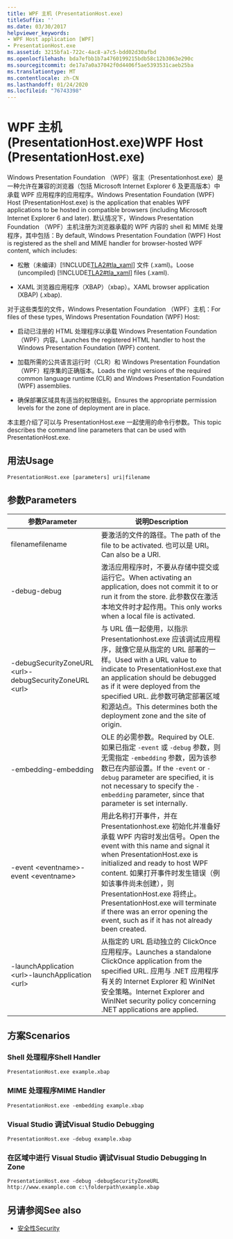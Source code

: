 ```yaml
---
title: WPF 主机 (PresentationHost.exe)
titleSuffix: ''
ms.date: 03/30/2017
helpviewer_keywords:
- WPF Host application [WPF]
- PresentationHost.exe
ms.assetid: 3215bfa1-722c-4ac8-a7c5-bdd02d30afbd
ms.openlocfilehash: bda7efbb1b7a4760199215bdb58c12b3063e290c
ms.sourcegitcommit: de17a7a0a37042f0d4406f5ae5393531caeb25ba
ms.translationtype: MT
ms.contentlocale: zh-CN
ms.lasthandoff: 01/24/2020
ms.locfileid: "76743398"
---
```

# <a name="wpf-host-presentationhostexe"></a><span data-ttu-id="9f780-102">WPF 主机 (PresentationHost.exe)</span><span class="sxs-lookup"><span data-stu-id="9f780-102">WPF Host (PresentationHost.exe)</span></span>
<span data-ttu-id="9f780-103">Windows Presentation Foundation （WPF）宿主（Presentationhost.exe）是一种允许在兼容的浏览器（包括 Microsoft Internet Explorer 6 及更高版本）中承载 WPF 应用程序的应用程序。</span><span class="sxs-lookup"><span data-stu-id="9f780-103">Windows Presentation Foundation (WPF) Host (PresentationHost.exe) is the application that enables WPF applications to be hosted in compatible browsers (including Microsoft Internet Explorer 6 and later).</span></span> <span data-ttu-id="9f780-104">默认情况下，Windows Presentation Foundation （WPF）主机注册为浏览器承载的 WPF 内容的 shell 和 MIME 处理程序，其中包括：</span><span class="sxs-lookup"><span data-stu-id="9f780-104">By default, Windows Presentation Foundation (WPF) Host is registered as the shell and MIME handler for browser-hosted WPF content, which includes:</span></span>  
  
- <span data-ttu-id="9f780-105">松散（未编译）[!INCLUDE[TLA2#tla_xaml](../../../../includes/tla2sharptla-xaml-md.md)] 文件 (.xaml)。</span><span class="sxs-lookup"><span data-stu-id="9f780-105">Loose (uncompiled) [!INCLUDE[TLA2#tla_xaml](../../../../includes/tla2sharptla-xaml-md.md)] files (.xaml).</span></span>  
  
- <span data-ttu-id="9f780-106">XAML 浏览器应用程序（XBAP）（xbap）。</span><span class="sxs-lookup"><span data-stu-id="9f780-106">XAML browser application (XBAP) (.xbap).</span></span>  
  
 <span data-ttu-id="9f780-107">对于这些类型的文件，Windows Presentation Foundation （WPF）主机：</span><span class="sxs-lookup"><span data-stu-id="9f780-107">For files of these types, Windows Presentation Foundation (WPF) Host:</span></span>  
  
- <span data-ttu-id="9f780-108">启动已注册的 HTML 处理程序以承载 Windows Presentation Foundation （WPF）内容。</span><span class="sxs-lookup"><span data-stu-id="9f780-108">Launches the registered HTML handler to host the Windows Presentation Foundation (WPF) content.</span></span>  
  
- <span data-ttu-id="9f780-109">加载所需的公共语言运行时（CLR）和 Windows Presentation Foundation （WPF）程序集的正确版本。</span><span class="sxs-lookup"><span data-stu-id="9f780-109">Loads the right versions of the required common language runtime (CLR) and Windows Presentation Foundation (WPF) assemblies.</span></span>  
  
- <span data-ttu-id="9f780-110">确保部署区域具有适当的权限级别。</span><span class="sxs-lookup"><span data-stu-id="9f780-110">Ensures the appropriate permission levels for the zone of deployment are in place.</span></span>  
  
 <span data-ttu-id="9f780-111">本主题介绍了可以与 PresentationHost.exe 一起使用的命令行参数。</span><span class="sxs-lookup"><span data-stu-id="9f780-111">This topic describes the command line parameters that can be used with PresentationHost.exe.</span></span>  
  
## <a name="usage"></a><span data-ttu-id="9f780-112">用法</span><span class="sxs-lookup"><span data-stu-id="9f780-112">Usage</span></span>  
 `PresentationHost.exe [parameters] uri|filename`  
  
## <a name="parameters"></a><span data-ttu-id="9f780-113">参数</span><span class="sxs-lookup"><span data-stu-id="9f780-113">Parameters</span></span>  
  
|<span data-ttu-id="9f780-114">参数</span><span class="sxs-lookup"><span data-stu-id="9f780-114">Parameter</span></span>|<span data-ttu-id="9f780-115">说明</span><span class="sxs-lookup"><span data-stu-id="9f780-115">Description</span></span>|  
|---------------|-----------------|  
|<span data-ttu-id="9f780-116">filename</span><span class="sxs-lookup"><span data-stu-id="9f780-116">filename</span></span>|<span data-ttu-id="9f780-117">要激活的文件的路径。</span><span class="sxs-lookup"><span data-stu-id="9f780-117">The path of the file to be activated.</span></span> <span data-ttu-id="9f780-118">也可以是 URI。</span><span class="sxs-lookup"><span data-stu-id="9f780-118">Can also be a URI.</span></span>|  
|<span data-ttu-id="9f780-119">-debug</span><span class="sxs-lookup"><span data-stu-id="9f780-119">-debug</span></span>|<span data-ttu-id="9f780-120">激活应用程序时，不要从存储中提交或运行它。</span><span class="sxs-lookup"><span data-stu-id="9f780-120">When activating an application, does not commit it to or run it from the store.</span></span> <span data-ttu-id="9f780-121">此参数仅在激活本地文件时才起作用。</span><span class="sxs-lookup"><span data-stu-id="9f780-121">This only works when a local file is activated.</span></span>|  
|<span data-ttu-id="9f780-122">-debugSecurityZoneURL \<url></span><span class="sxs-lookup"><span data-stu-id="9f780-122">-debugSecurityZoneURL \<url></span></span>|<span data-ttu-id="9f780-123">与 URL 值一起使用，以指示 Presentationhost.exe 应该调试应用程序，就像它是从指定的 URL 部署的一样。</span><span class="sxs-lookup"><span data-stu-id="9f780-123">Used with a URL value to indicate to PresentationHost.exe that an application should be debugged as if it were deployed from the specified URL.</span></span> <span data-ttu-id="9f780-124">此参数可确定部署区域和源站点。</span><span class="sxs-lookup"><span data-stu-id="9f780-124">This determines both the deployment zone and the site of origin.</span></span>|  
|<span data-ttu-id="9f780-125">-embedding</span><span class="sxs-lookup"><span data-stu-id="9f780-125">-embedding</span></span>|<span data-ttu-id="9f780-126">OLE 的必需参数。</span><span class="sxs-lookup"><span data-stu-id="9f780-126">Required by OLE.</span></span> <span data-ttu-id="9f780-127">如果已指定 `-event` 或 `-debug` 参数，则无需指定 `-embedding` 参数，因为该参数已在内部设置。</span><span class="sxs-lookup"><span data-stu-id="9f780-127">If the `-event` or `-debug` parameter are specified, it is not necessary to specify the `-embedding` parameter, since that parameter is set internally.</span></span>|  
|<span data-ttu-id="9f780-128">-event \<eventname></span><span class="sxs-lookup"><span data-stu-id="9f780-128">-event \<eventname></span></span>|<span data-ttu-id="9f780-129">用此名称打开事件，并在 Presentationhost.exe 初始化并准备好承载 WPF 内容时发出信号。</span><span class="sxs-lookup"><span data-stu-id="9f780-129">Open the event with this name and signal it when PresentationHost.exe is initialized and ready to host WPF content.</span></span> <span data-ttu-id="9f780-130">如果打开事件时发生错误（例如该事件尚未创建），则 PresentationHost.exe 将终止。</span><span class="sxs-lookup"><span data-stu-id="9f780-130">PresentationHost.exe will terminate if there was an error opening the event, such as if it has not already been created.</span></span>|  
|<span data-ttu-id="9f780-131">-launchApplication \<url></span><span class="sxs-lookup"><span data-stu-id="9f780-131">-launchApplication \<url></span></span>|<span data-ttu-id="9f780-132">从指定的 URL 启动独立的 ClickOnce 应用程序。</span><span class="sxs-lookup"><span data-stu-id="9f780-132">Launches a standalone ClickOnce application from the specified URL.</span></span> <span data-ttu-id="9f780-133">应用与 .NET 应用程序有关的 Internet Explorer 和 WinINet 安全策略。</span><span class="sxs-lookup"><span data-stu-id="9f780-133">Internet Explorer and WinINet security policy concerning .NET applications are applied.</span></span>|  
  
## <a name="scenarios"></a><span data-ttu-id="9f780-134">方案</span><span class="sxs-lookup"><span data-stu-id="9f780-134">Scenarios</span></span>  
  
### <a name="shell-handler"></a><span data-ttu-id="9f780-135">Shell 处理程序</span><span class="sxs-lookup"><span data-stu-id="9f780-135">Shell Handler</span></span>  
 `PresentationHost.exe example.xbap`  
  
### <a name="mime-handler"></a><span data-ttu-id="9f780-136">MIME 处理程序</span><span class="sxs-lookup"><span data-stu-id="9f780-136">MIME Handler</span></span>  
 `PresentationHost.exe -embedding example.xbap`  
  
### <a name="visual-studio-debugging"></a><span data-ttu-id="9f780-137">Visual Studio 调试</span><span class="sxs-lookup"><span data-stu-id="9f780-137">Visual Studio Debugging</span></span>  
 `PresentationHost.exe -debug example.xbap`  
  
### <a name="visual-studio-debugging-in-zone"></a><span data-ttu-id="9f780-138">在区域中进行 Visual Studio 调试</span><span class="sxs-lookup"><span data-stu-id="9f780-138">Visual Studio Debugging In Zone</span></span>  
 `PresentationHost.exe -debug -debugSecurityZoneURL http://www.example.com c:\folderpath\example.xbap`  
  
## <a name="see-also"></a><span data-ttu-id="9f780-139">另请参阅</span><span class="sxs-lookup"><span data-stu-id="9f780-139">See also</span></span>

- [<span data-ttu-id="9f780-140">安全性</span><span class="sxs-lookup"><span data-stu-id="9f780-140">Security</span></span>](../security-wpf.md)
